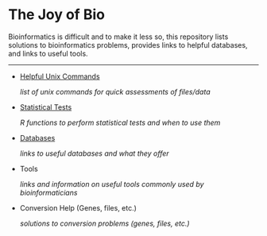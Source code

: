 # The Joy of Bio

Bioinformatics is difficult and to make it less so, this repository lists solutions to bioinformatics problems, provides links to helpful databases, and links to useful tools.

_______________________________________________________________________________________________________________________________________________________________________________
* [Helpful Unix Commands](unixCommands/unixCommands.md)

  *list of unix commands for quick assessments of files/data*
  
* [Statistical Tests](statisticalTests/statisticalTests.md)
  
  *R functions to perform statistical tests and when to use them*

* [Databases](databases/databases.md) 

  *links to useful databases and what they offer*

* Tools

  *links and information on useful tools commonly used by bioinformaticians*

* Conversion Help (Genes, files, etc.)

  *solutions to conversion problems (genes, files, etc.)*
